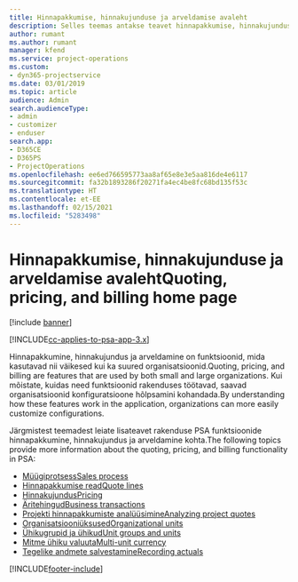 ```yaml
---
title: Hinnapakkumise, hinnakujunduse ja arveldamise avaleht
description: Selles teemas antakse teavet hinnapakkumise, hinnakujunduse ja arveldamise kohta.
author: rumant
ms.author: rumant
manager: kfend
ms.service: project-operations
ms.custom:
- dyn365-projectservice
ms.date: 03/01/2019
ms.topic: article
audience: Admin
search.audienceType:
- admin
- customizer
- enduser
search.app:
- D365CE
- D365PS
- ProjectOperations
ms.openlocfilehash: ee6ed766595773aa8af65e8e3e5aa816de4e6117
ms.sourcegitcommit: fa32b1893286f20271fa4ec4be8fc68bd135f53c
ms.translationtype: HT
ms.contentlocale: et-EE
ms.lasthandoff: 02/15/2021
ms.locfileid: "5283498"
---
```

# <a name="quoting-pricing-and-billing-home-page"></a><span data-ttu-id="6f88e-103">Hinnapakkumise, hinnakujunduse ja arveldamise avaleht</span><span class="sxs-lookup"><span data-stu-id="6f88e-103">Quoting, pricing, and billing home page</span></span>

[!include [banner](../includes/psa-now-project-operations.md)]

[!INCLUDE[cc-applies-to-psa-app-3.x](../includes/cc-applies-to-psa-app-3x.md)]

<span data-ttu-id="6f88e-104">Hinnapakkumine, hinnakujundus ja arveldamine on funktsioonid, mida kasutavad nii väikesed kui ka suured organisatsioonid.</span><span class="sxs-lookup"><span data-stu-id="6f88e-104">Quoting, pricing, and billing are features that are used by both small and large organizations.</span></span> <span data-ttu-id="6f88e-105">Kui mõistate, kuidas need funktsioonid rakenduses töötavad, saavad organisatsioonid konfiguratsioone hõlpsamini kohandada.</span><span class="sxs-lookup"><span data-stu-id="6f88e-105">By understanding how these features work in the application, organizations can more easily customize configurations.</span></span>

<span data-ttu-id="6f88e-106">Järgmistest teemadest leiate lisateavet rakenduse PSA funktsioonide hinnapakkumine, hinnakujundus ja arveldamine kohta.</span><span class="sxs-lookup"><span data-stu-id="6f88e-106">The following topics provide more information about the quoting, pricing, and billing functionality in PSA:</span></span>

- [<span data-ttu-id="6f88e-107">Müügiprotsess</span><span class="sxs-lookup"><span data-stu-id="6f88e-107">Sales process</span></span>](basic-sales-process.md)
- [<span data-ttu-id="6f88e-108">Hinnapakkumise read</span><span class="sxs-lookup"><span data-stu-id="6f88e-108">Quote lines</span></span>](basic-quote-lines.md)
- [<span data-ttu-id="6f88e-109">Hinnakujundus</span><span class="sxs-lookup"><span data-stu-id="6f88e-109">Pricing</span></span>](basic-pricing.md)
- [<span data-ttu-id="6f88e-110">Äritehingud</span><span class="sxs-lookup"><span data-stu-id="6f88e-110">Business transactions</span></span>](basic-business-transactions.md)
- [<span data-ttu-id="6f88e-111">Projekti hinnapakkumiste analüüsimine</span><span class="sxs-lookup"><span data-stu-id="6f88e-111">Analyzing project quotes</span></span>](basic-analyzing-quotes.md)
- [<span data-ttu-id="6f88e-112">Organisatsiooniüksused</span><span class="sxs-lookup"><span data-stu-id="6f88e-112">Organizational units</span></span>](advanced-organizational.md)
- [<span data-ttu-id="6f88e-113">Ühikugrupid ja ühikud</span><span class="sxs-lookup"><span data-stu-id="6f88e-113">Unit groups and units</span></span>](advanced-units.md)
- [<span data-ttu-id="6f88e-114">Mitme ühiku valuuta</span><span class="sxs-lookup"><span data-stu-id="6f88e-114">Multi-unit currency</span></span>](advanced-currency.md)
- [<span data-ttu-id="6f88e-115">Tegelike andmete salvestamine</span><span class="sxs-lookup"><span data-stu-id="6f88e-115">Recording actuals</span></span>](advanced-actuals.md)


[!INCLUDE[footer-include](../includes/footer-banner.md)]